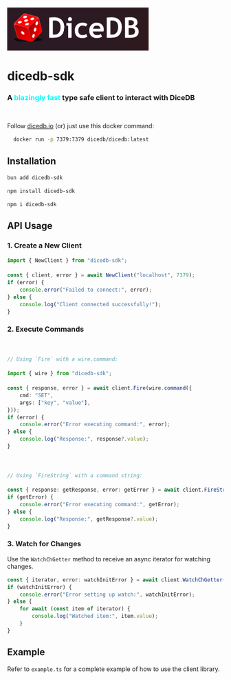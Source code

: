 <br/>
<img src="https://raw.githubusercontent.com/chidam333/dicedb-js/refs/heads/main/dicedb.png" alt="dicedb" height="100px"/>


# dicedb-sdk

<h3>A <span style="color: cyan;">blazingly fast</span> type safe client to interact with DiceDB</h3>

<br/>

Follow [dicedb.io](https://dicedb.io/get-started/installation/) (or) just use this docker command:

```bash
  docker run -p 7379:7379 dicedb/dicedb:latest 
```

## Installation

```bash
bun add dicedb-sdk
```
```bash
npm install dicedb-sdk
```

```bash
npm i dicedb-sdk
```

## API Usage

### 1. Create a New Client

```ts
import { NewClient } from "dicedb-sdk";

const { client, error } = await NewClient("localhost", 7379);
if (error) {
    console.error("Failed to connect:", error);
} else {
    console.log("Client connected successfully!");
}
```

### 2. Execute Commands


```ts


// Using `Fire` with a wire.command:

import { wire } from "dicedb-sdk";

const { response, error } = await client.Fire(wire.command({
    cmd: "SET",
    args: ["key", "value"],
}));
if (error) {
    console.error("Error executing command:", error);
} else {
    console.log("Response:", response?.value);
}



// Using `FireString` with a command string:

const { response: getResponse, error: getError } = await client.FireString("GET key");
if (getError) {
    console.error("Error executing command:", getError);
} else {
    console.log("Response:", getResponse?.value);
}
```

### 3. Watch for Changes

Use the `WatchChGetter` method to receive an async iterator for watching changes.

```ts
const { iterator, error: watchInitError } = await client.WatchChGetter(client);
if (watchInitError) {
    console.error("Error setting up watch:", watchInitError);
} else {
    for await (const item of iterator) {
        console.log("Watched item:", item.value);
    }
}
```

## Example

Refer to `example.ts` for a complete example of how to use the client library.